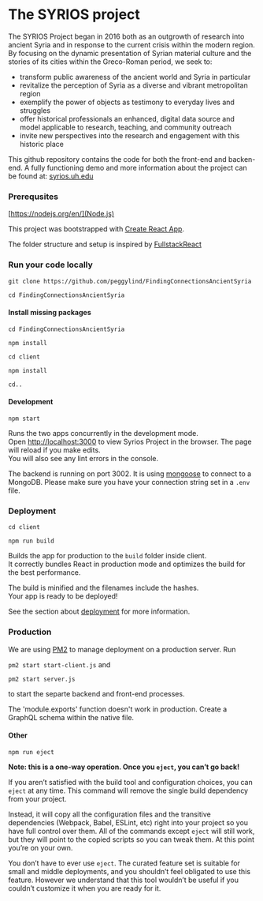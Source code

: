 # The SYRIOS project

The SYRIOS Project began in 2016 both as an outgrowth of research into ancient Syria and in response to the current crisis within the modern region. By focusing on the dynamic presentation of Syrian material culture and the stories of its cities within the Greco-Roman period, we seek to:

- transform public awareness of the ancient world and Syria in particular
- revitalize the perception of Syria as a diverse and vibrant metropolitan region
- exemplify the power of objects as testimony to everyday lives and struggles
- offer historical professionals an enhanced, digital data source and model applicable to research, teaching, and community outreach
- invite new perspectives into the research and engagement with this historic place

This github repository contains the code for both the front-end and backen-end.
A fully functioning demo and more information about the project can be found at: [syrios.uh.edu](https://syrios.uh.edu)


### Prerequsites

[https://nodejs.org/en/](Node.js)

This project was bootstrapped with [Create React App](https://github.com/facebook/create-react-app).

The folder structure and setup is inspired by [FullstackReact](https://github.com/fullstackreact/food-lookup-demo)

### Run your code locally

`git clone https://github.com/peggylind/FindingConnectionsAncientSyria`

`cd FindingConnectionsAncientSyria`

#### Install missing packages

`cd FindingConnectionsAncientSyria`

`npm install`

`cd client`

`npm install`

`cd..`

#### Development
 `npm start`

Runs the two apps concurrently in the development mode.<br>
Open [http://localhost:3000](http://localhost:3000) to view Syrios Project in the browser.
The page will reload if you make edits.<br>
You will also see any lint errors in the console.

The backend is running on port 3002. It is using [mongoose](https://mongoosejs.com/) to connect to a MongoDB. Please make sure you have your connection string set in a `.env` file.

### Deployment
 `cd client`
 
 `npm run build`

Builds the app for production to the `build` folder inside client.<br>
It correctly bundles React in production mode and optimizes the build for the best performance.

The build is minified and the filenames include the hashes.<br>
Your app is ready to be deployed!

See the section about [deployment](https://facebook.github.io/create-react-app/docs/deployment) for more information.

### Production

We are using [PM2](https://pm2.keymetrics.io/docs/usage/quick-start/) to manage deployment on a production server. Run

`pm2 start start-client.js` and

`pm2 start server.js`

to start the separte backend and front-end processes.

The 'module.exports' function doesn't work in production. Create a GraphQL schema within the native file.

#### Other
`npm run eject`

**Note: this is a one-way operation. Once you `eject`, you can’t go back!**

If you aren’t satisfied with the build tool and configuration choices, you can `eject` at any time. This command will remove the single build dependency from your project.

Instead, it will copy all the configuration files and the transitive dependencies (Webpack, Babel, ESLint, etc) right into your project so you have full control over them. All of the commands except `eject` will still work, but they will point to the copied scripts so you can tweak them. At this point you’re on your own.

You don’t have to ever use `eject`. The curated feature set is suitable for small and middle deployments, and you shouldn’t feel obligated to use this feature. However we understand that this tool wouldn’t be useful if you couldn’t customize it when you are ready for it.

